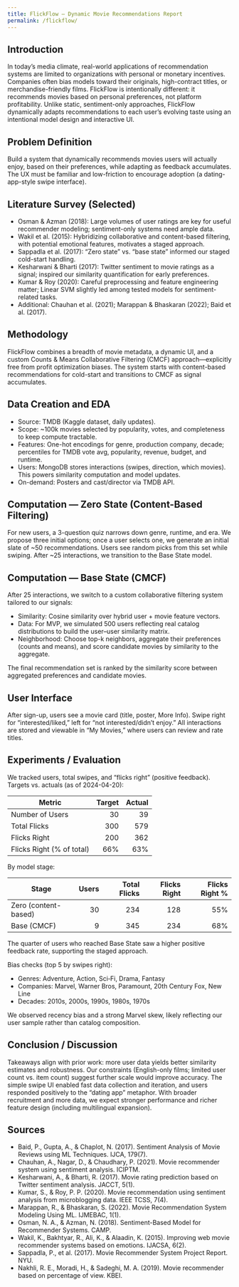 ```yaml
---
title: FlickFlow — Dynamic Movie Recommendations Report
permalink: /flickflow/
---
```


## Introduction

In today’s media climate, real-world applications of recommendation systems are limited to organizations with personal or monetary incentives. Companies often bias models toward their originals, high-contract titles, or merchandise-friendly films. FlickFlow is intentionally different: it recommends movies based on personal preferences, not platform profitability. Unlike static, sentiment-only approaches, FlickFlow dynamically adapts recommendations to each user’s evolving taste using an intentional model design and interactive UI.

## Problem Definition

Build a system that dynamically recommends movies users will actually enjoy, based on their preferences, while adapting as feedback accumulates. The UX must be familiar and low-friction to encourage adoption (a dating-app-style swipe interface).

## Literature Survey (Selected)

- Osman & Azman (2018): Large volumes of user ratings are key for useful recommender modeling; sentiment-only systems need ample data.  
- Wakil et al. (2015): Hybridizing collaborative and content-based filtering, with potential emotional features, motivates a staged approach.  
- Sappadla et al. (2017): “Zero state” vs. “base state” informed our staged cold-start handling.  
- Kesharwani & Bharti (2017): Twitter sentiment to movie ratings as a signal; inspired our similarity quantification for early preferences.  
- Kumar & Roy (2020): Careful preprocessing and feature engineering matter; Linear SVM slightly led among tested models for sentiment-related tasks.  
- Additional: Chauhan et al. (2021); Marappan & Bhaskaran (2022); Baid et al. (2017).

## Methodology

FlickFlow combines a breadth of movie metadata, a dynamic UI, and a custom Counts & Means Collaborative Filtering (CMCF) approach—explicitly free from profit optimization biases. The system starts with content-based recommendations for cold-start and transitions to CMCF as signal accumulates.

## Data Creation and EDA

- Source: TMDB (Kaggle dataset, daily updates).  
- Scope: ~100k movies selected by popularity, votes, and completeness to keep compute tractable.  
- Features: One-hot encodings for genre, production company, decade; percentiles for TMDB vote avg, popularity, revenue, budget, and runtime.  
- Users: MongoDB stores interactions (swipes, direction, which movies). This powers similarity computation and model updates.  
- On-demand: Posters and cast/director via TMDB API.

## Computation — Zero State (Content-Based Filtering)

For new users, a 3-question quiz narrows down genre, runtime, and era. We propose three initial options; once a user selects one, we generate an initial slate of ~50 recommendations. Users see random picks from this set while swiping. After ~25 interactions, we transition to the Base State model.

## Computation — Base State (CMCF)

After 25 interactions, we switch to a custom collaborative filtering system tailored to our signals:

- Similarity: Cosine similarity over hybrid user + movie feature vectors.  
- Data: For MVP, we simulated 500 users reflecting real catalog distributions to build the user–user similarity matrix.  
- Neighborhood: Choose top-k neighbors, aggregate their preferences (counts and means), and score candidate movies by similarity to the aggregate.

The final recommendation set is ranked by the similarity score between aggregated preferences and candidate movies.

## User Interface

After sign-up, users see a movie card (title, poster, More Info). Swipe right for “interested/liked,” left for “not interested/didn’t enjoy.” All interactions are stored and viewable in “My Movies,” where users can review and rate titles.

## Experiments / Evaluation

We tracked users, total swipes, and “flicks right” (positive feedback). Targets vs. actuals (as of 2024-04-20):

| Metric | Target | Actual |
|---|---:|---:|
| Number of Users | 30 | 39 |
| Total Flicks | 300 | 579 |
| Flicks Right | 200 | 362 |
| Flicks Right (% of total) | 66% | 63% |

By model stage:

| Stage | Users | Total Flicks | Flicks Right | Flicks Right % |
|---|---:|---:|---:|---:|
| Zero (content-based) | 30 | 234 | 128 | 55% |
| Base (CMCF) | 9 | 345 | 234 | 68% |

The quarter of users who reached Base State saw a higher positive feedback rate, supporting the staged approach.

Bias checks (top 5 by swipes right):

- Genres: Adventure, Action, Sci‑Fi, Drama, Fantasy  
- Companies: Marvel, Warner Bros, Paramount, 20th Century Fox, New Line  
- Decades: 2010s, 2000s, 1990s, 1980s, 1970s  

We observed recency bias and a strong Marvel skew, likely reflecting our user sample rather than catalog composition.

## Conclusion / Discussion

Takeaways align with prior work: more user data yields better similarity estimates and robustness. Our constraints (English-only films; limited user count vs. item count) suggest further scale would improve accuracy. The simple swipe UI enabled fast data collection and iteration, and users responded positively to the “dating app” metaphor. With broader recruitment and more data, we expect stronger performance and richer feature design (including multilingual expansion).

## Sources

- Baid, P., Gupta, A., & Chaplot, N. (2017). Sentiment Analysis of Movie Reviews using ML Techniques. IJCA, 179(7).  
- Chauhan, A., Nagar, D., & Chaudhary, P. (2021). Movie recommender system using sentiment analysis. ICIPTM.  
- Kesharwani, A., & Bharti, R. (2017). Movie rating prediction based on Twitter sentiment analysis. JACCT, 5(1).  
- Kumar, S., & Roy, P. P. (2020). Movie recommendation using sentiment analysis from microblogging data. IEEE TCSS, 7(4).  
- Marappan, R., & Bhaskaran, S. (2022). Movie Recommendation System Modeling Using ML. IJMEBAC, 1(1).  
- Osman, N. A., & Azman, N. (2018). Sentiment-Based Model for Recommender Systems. CAMP.  
- Wakil, K., Bakhtyar, R., Ali, K., & Alaadin, K. (2015). Improving web movie recommender systems based on emotions. IJACSA, 6(2).  
- Sappadla, P., et al. (2017). Movie Recommender System Project Report. NYU.  
- Nakhli, R. E., Moradi, H., & Sadeghi, M. A. (2019). Movie recommender based on percentage of view. KBEI.

